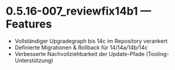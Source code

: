 # 0.5.16-007_reviewfix14b1 — Features
- Vollständiger Upgradegraph bis 14c im Repository verankert
- Definierte Migrationen & Rollback für 14/14a/14b/14c
- Verbesserte Nachvollziehbarkeit der Update-Pfade (Tooling-Unterstützung)
